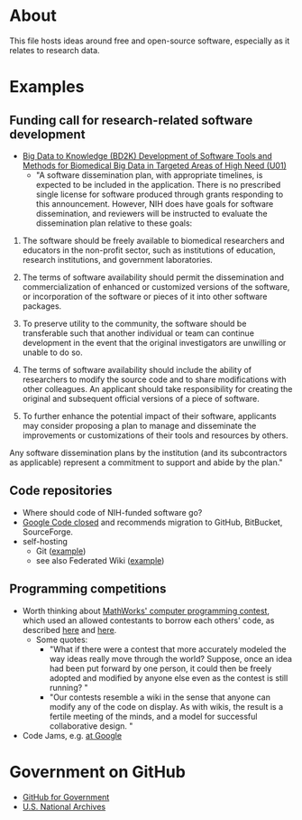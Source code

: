 # About
This file hosts ideas around free and open-source software, especially as it relates to research data.

# Examples
## Funding call for research-related software development
* [Big Data to Knowledge (BD2K) Development of Software Tools and Methods for Biomedical Big Data in Targeted Areas of High Need (U01)](http://grants.nih.gov/grants/guide/rfa-files/RFA-CA-15-017.html)
  * "A software dissemination plan, with appropriate timelines, is expected to be included in the application. There is no prescribed single license for software produced through grants responding to this announcement. However, NIH does have goals for software dissemination, and reviewers will be instructed to evaluate the dissemination plan relative to these goals:

 1. The software should be freely available to biomedical researchers and educators in the non-profit sector, such as institutions of education, research institutions, and government laboratories. 

 2. The terms of software availability should permit the dissemination and commercialization of enhanced or customized versions of the software, or incorporation of the software or pieces of it into other software packages.

 3. To preserve utility to the community, the software should be transferable such that another individual or team can continue development in the event that the original investigators are unwilling or unable to do so.

 4. The terms of software availability should include the ability of researchers to modify the source code and to share modifications with other colleagues. An applicant should take responsibility for creating the original and subsequent official versions of a piece of software.

 5. To further enhance the potential impact of their software, applicants may consider proposing a plan to manage and disseminate the improvements or customizations of their tools and resources by others.

  Any software dissemination plans by the institution (and its subcontractors as applicable) represent a commitment to support and abide by the plan."

## Code repositories
* Where should code of NIH-funded software go?
* [Google Code closed](http://google-opensource.blogspot.com/2015/03/farewell-to-google-code.html) and recommends migration to GitHub, BitBucket, SourceForge.
* self-hosting 
  * Git ([example](https://git.wikimedia.org/)) 
  * see also Federated Wiki ([example](http://daniel.asia.wiki.org/))

## Programming competitions
* Worth thinking about [MathWorks' computer programming contest](http://mathworks.com/matlabcentral/contest/), which used an  allowed contestants to borrow each others' code, as described [here](https://books.google.de/books?id=afqfFW8WV9cC&pg=PA60&lpg=PA60&dq=MathWorks%27+computer+programming+contest&source=bl&ots=p-zsUKqiCG&sig=Yqf_WXEUZNItX8DSggut3PwT_6I&hl=en&sa=X&ei=u8PSVJTRNsWt7ga0joHgBg&ved=0CEUQ6AEwBg#v=onepage&q=MathWorks%27%20computer%20programming%20contest&f=false) and [here](http://www.starchamber.com/gulley/pubs/tweaking/tweaking.html).
  * Some quotes: 
    * "What if there were a contest that more accurately modeled the way ideas really move through the world? Suppose, once an idea had been put forward by one person, it could then be freely adopted and modified by anyone else even as the contest is still running? "
    * "Our contests resemble a wiki in the sense that anyone can modify any of the code on display. As with wikis, the result is a fertile meeting of the minds, and a model for successful collaborative design. "
* Code Jams, e.g. [at Google](https://code.google.com/codejam)

# Government on GitHub
* [GitHub for Government](https://github.com/government)
* [U.S. National Archives](https://github.com/usnationalarchives)
